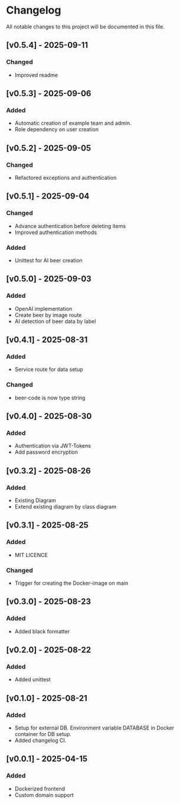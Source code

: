 # Changelog

All notable changes to this project will be documented in this file.


## [v0.5.4] - 2025-09-11
### Changed
- Improved readme


## [v0.5.3] - 2025-09-06
### Added
- Automatic creation of example team and admin.
- Role dependency on user creation


## [v0.5.2] - 2025-09-05
### Changed
- Refactored exceptions and authentication


## [v0.5.1] - 2025-09-04
### Changed
- Advance authentication before deleting items
- Improved authentication methods
### Added
- Unittest for AI beer creation


## [v0.5.0] - 2025-09-03
### Added
- OpenAI implementation
- Create beer by image route
- AI detection of beer data by label


## [v0.4.1] - 2025-08-31
### Added
- Service route for data setup
### Changed
- beer-code is now type string


## [v0.4.0] - 2025-08-30
### Added
- Authentication via JWT-Tokens
- Add password encryption


## [v0.3.2] - 2025-08-26
### Added
- Existing Diagram
- Extend existing diagram by class diagram


## [v0.3.1] - 2025-08-25
### Added
- MIT LICENCE
### Changed
- Trigger for creating the Docker-image on main


## [v0.3.0] - 2025-08-23
### Added
- Added black formatter


## [v0.2.0] - 2025-08-22
### Added
- Added unittest


## [v0.1.0] - 2025-08-21
### Added
- Setup for external DB. Environment variable DATABASE in Docker container for DB setup.
- Added changelog CI.


## [v0.0.1] - 2025-04-15
### Added
- Dockerized frontend
- Custom domain support
